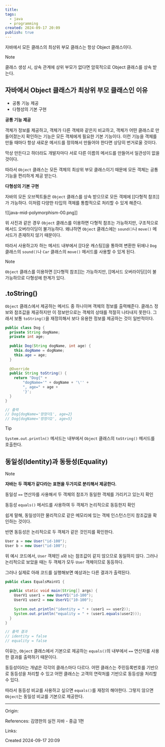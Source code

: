 ```yaml
---
title: 
tags:
  - java
  - programming
created: 2024-09-17 20:09
publish: true
---
```

자바에서 모든 클래스의 최상위 부모 클래스는 항상 Object 클래스이다.


> [!Note]
> 클래스 생성 시, 상속 관계에 상위 부모가 없다면 암묵적으로 Object 클래스를 상속 받는다.

## 자바에서 Object 클래스가 최상위 부모 클래스인 이유
- 공통 기능 제공
- 다형성의 기본 구현

**공통 기능 제공**

객체가 정보를 제공하고, 객체가 다른 객체와 같은지 비교하고, 객체가 어떤 클래스로 만들어졌는지 확인하는 기능은 모든 객체에게 필요한 기본 기능이다. 이런 기능을 객체를 만들 때마다 항상 새로운 메서드를 정의해서 만들어야 한다면 상당히 번거로울 것이다.

막상 만든다고 하더라도 개발자마다 서로 다른 이름의 메서드를 만들어서 일관성이 없을 것이다.

따라서 `Object` 클래스는 모든 객체의 최상위 부모 클래스이기 때문에 모든 객체는 공통 기능을 편리하게 제공 받는다.


**다형성의 기본 구현**

자바의 모든 오브젝트들은 `Object` 클래스를 상속 받으므로 모든 객체에 [[다형적 참조]]가 가능하다.
이처럼 다양한 타입의 객체를 통합적으로 처리할 수 있게 해준다.

![[java-mid-polymorphism-00.png]]

위 사진과 같은 경우 `Object` 클래스를 이용하면 다형적 참조는 가능하지만, 구조적으로 메서드 오버라이딩이 불가능하다. 왜냐하면 `Object` 클래스에는 `sound()`나 `move()` 메서드가 존재하지 않기 때문이다.

따라서 사용하고자 하는 메서드 내부에서 [[다운 캐스팅]]을 통하여 변환한 뒤에나 `Dog` 클래스의 `sound()`나 `Car` 클래스의 `move()` 메서드를 사용할 수 있게 된다.

> [!note]
> `Object` 클래스를 이용하면 [[다형적 참조]]는 가능하지만, [[메서드 오버라이딩]]이 불가능하므로 다형성에 한계가 있다.

## .toString()
`Object` 클래스에서 제공하는 메서드 중 하나이며 객체의 정보를 출력해준다. 클래스 정보와 참조값을 제공하지만 이 정보만으로는 객체의 상태를 적절히 나타내지 못한다. 그래서 보통 `toString()`을 재정의해서 보다 유용한 정보를 제공하는 것이 일반적이다.
```java
public class Dog {  
  private String dogName;  
  private int age;  
  
  public Dog(String dogName, int age) {  
    this.dogName = dogName;  
    this.age = age;  
  }  
  
  @Override  
  public String toString() {  
    return "Dog{" +  
        "dogName='" + dogName + '\'' +  
        ", age=" + age +  
        '}';  
  }  
}

// 출력
// Dog{dogName='멍멍이1', age=2}
// Dog{dogName='멍멍이2', age=5}

```

> [!tip]
> `System.out.println()` 메서드는 내부에서 `Object` 클래스의 `toString()` 메서드를 호출한다.

## 동일성(Identity)과 동등성(Equality)

> [!note]
> **자바는 두 객체가 같다라는 표현을 두가지로 분리해서 제공한다.**
> 
> 동일성
> `==` 연산자를 사용해서 두 객체의 참조가 동일한 객체를 가리키고 있는지 확인
> 
> 동등성
> `equals()` 메서드를 사용하여 두 객체가 논리적으로 동등한지 확인

쉽게 말해, 동일성이란 물리적으로 같은 메모리에 있는 객체 인스턴스인지 참조값을 확인하는 것이다.

반면 동등성은 논리적으로 두 객체가 같은 것인지를 확인한다.

```java
User a = new User("id-100");
User b = new User("id-100");
```
위 예시 코드에서, `User` 객체인 `a`와 `b`는 참조값이 같지 않으므로 동일하지 않다. 그러나 논리적으로 보았을 때는 두 객체가 모두 `User` 객체이므로 동등하다.

그러나 실제로 아래 코드를 실행해보면 예상과는 다른 결과가 출력된다.
```java
public class EqualsMainV1 {  
  
  public static void main(String[] args) {  
    UserV1 user1 = new UserV1("id-100");  
    UserV1 user2 = new UserV1("10-100");  
  
    System.out.println("identity = " + (user1 == user2));  
    System.out.println("equality = " + (user1.equals(user2)));  
  }  
}

// 출력 결과
// identity = false
// equality = false
```

이유는, `Object` 클래스에서 기본으로 제공하는 `equals()`의 내부에서 `==` 연산자를 사용한 결과를 출력하기 때문이다.

동등성이라는 개념은 각각의 클래스마다 다르다. 어떤 클래스는 주민등록번호를 기반으로 동등성을 처리할 수 있고 어떤 클래스는 고객의 연락처를 기반으로 동등성을 처리할 수 있다.

따라서 동등성 비교를 사용하고 싶으면 `equals()`를 재정의 해야한다. 그렇지 않으면 `Object`는 동일성 비교를 기본으로 제공한다.

---
Origin: 

References: 김영한의 실전 자바 - 중급 1편

Links: 

Created 2024-09-17 20:09